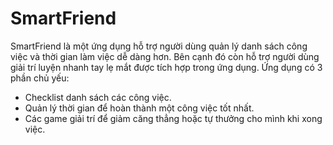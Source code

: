 # SmartFriend
SmartFriend là một ứng dụng hỗ trợ người dùng quản lý danh sách công việc và thời gian làm việc dễ dàng hơn. Bên cạnh đó còn hỗ trợ người dùng giải trí luyện nhanh tay lẹ mắt được tích hợp trong ứng dụng. Ứng dụng có 3 phần chủ yếu:
- Checklist danh sách các công việc.
- Quản lý thời gian để hoàn thành một công việc tốt nhất.
- Các game giải trí để giảm căng thẳng hoặc tự thưởng cho mình khi xong việc.
